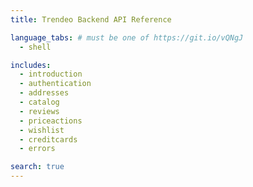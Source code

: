 ```yaml
---
title: Trendeo Backend API Reference

language_tabs: # must be one of https://git.io/vQNgJ
  - shell

includes:
  - introduction
  - authentication
  - addresses
  - catalog
  - reviews
  - priceactions
  - wishlist
  - creditcards
  - errors

search: true
---
```

